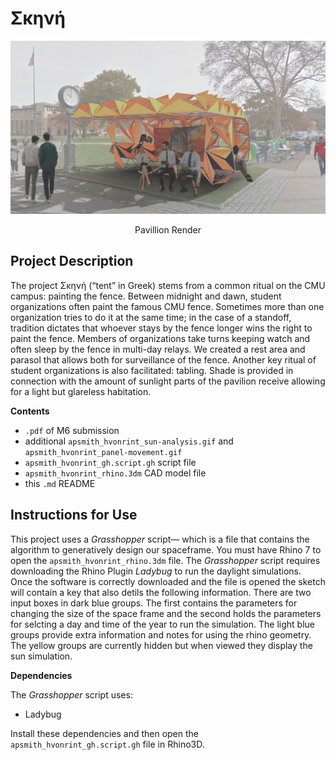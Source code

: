# Σκηνή
![image](/Aidan_Henry/Render_1.jpg)

<p align="center">
    <p align="center">Pavillion Render</p>
</p>

## Project Description
The project Σκηνή (“tent” in Greek) stems from a common ritual on the CMU campus: painting the fence. Between midnight and dawn, student organizations often paint the famous CMU fence. Sometimes more than one organization tries to do it at the same time; in the case of a standoff, tradition dictates that whoever stays by the fence longer wins the right to paint the fence. Members of organizations take turns keeping watch and often sleep by the fence in multi-day relays. We created a rest area and parasol that allows both for surveillance of the fence. Another key ritual of student organizations is also facilitated: tabling. Shade is provided in connection with the amount of sunlight parts of the pavilion receive allowing for a light but glareless habitation. 

**Contents**

- `.pdf` of M6 submission
- additional `apsmith_hvonrint_sun-analysis.gif` and `apsmith_hvonrint_panel-movement.gif` 
- `apsmith_hvonrint_gh.script.gh` script file
- `apsmith_hvonrint_rhino.3dm` CAD model file
- this `.md` README

## Instructions for Use

This project uses a _Grasshopper_ script&mdash; which is a file that contains the algorithm to generatively design our spaceframe. You must have Rhino 7 to open the `apsmith_hvonrint_rhino.3dm` file. The _Grasshopper_ script requires downloading the Rhino Plugin _Ladybug_ to run the daylight simulations. Once the software is correctly downloaded and the file is opened the sketch will contain a key that also detils the following information. There are two input boxes in dark blue groups. The first contains the parameters for changing the size of the space frame and the second holds the parameters for selcting a day and time of the year to run the simulation. The light blue groups provide extra information and notes for using the rhino geometry. The yellow groups are currently hidden but when viewed they display the sun simulation.

**Dependencies**

The _Grasshopper_ script uses:
  - Ladybug

Install these dependencies and then open the `apsmith_hvonrint_gh.script.gh` file in Rhino3D.

